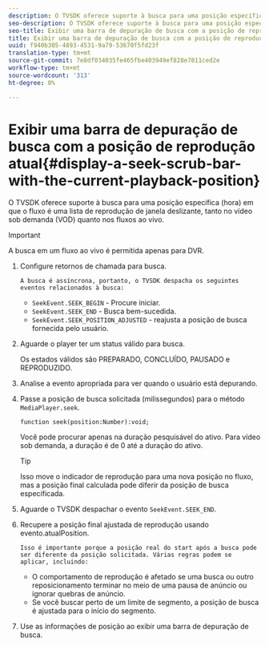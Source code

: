 ```yaml
---
description: O TVSDK oferece suporte à busca para uma posição específica (hora) em que o fluxo é uma lista de reprodução de janela deslizante, tanto no vídeo sob demanda (VOD) quanto nos fluxos ao vivo.
seo-description: O TVSDK oferece suporte à busca para uma posição específica (hora) em que o fluxo é uma lista de reprodução de janela deslizante, tanto no vídeo sob demanda (VOD) quanto nos fluxos ao vivo.
seo-title: Exibir uma barra de depuração de busca com a posição de reprodução atual
title: Exibir uma barra de depuração de busca com a posição de reprodução atual
uuid: f940b305-4893-4531-9a79-53670f5fd23f
translation-type: tm+mt
source-git-commit: 7e8df034035fe465fbe403949ef828e7811ced2e
workflow-type: tm+mt
source-wordcount: '313'
ht-degree: 0%

---
```



# Exibir uma barra de depuração de busca com a posição de reprodução atual{#display-a-seek-scrub-bar-with-the-current-playback-position}

O TVSDK oferece suporte à busca para uma posição específica (hora) em que o fluxo é uma lista de reprodução de janela deslizante, tanto no vídeo sob demanda (VOD) quanto nos fluxos ao vivo.

>[!IMPORTANT]
>
>A busca em um fluxo ao vivo é permitida apenas para DVR.

1. Configure retornos de chamada para busca.

       A busca é assíncrona, portanto, o TVSDK despacha os seguintes eventos relacionados à busca:
   
   * `SeekEvent.SEEK_BEGIN` - Procure iniciar.
   * `SeekEvent.SEEK_END` - Busca bem-sucedida.
   * `SeekEvent.SEEK_POSITION_ADJUSTED` - reajusta a posição de busca fornecida pelo usuário.

1. Aguarde o player ter um status válido para busca.

   Os estados válidos são PREPARADO, CONCLUÍDO, PAUSADO e REPRODUZIDO.

1. Analise a evento apropriada para ver quando o usuário está depurando.
1. Passe a posição de busca solicitada (milissegundos) para o método `MediaPlayer.seek`.

   ```
   function seek(position:Number):void;
   ```

   Você pode procurar apenas na duração pesquisável do ativo. Para vídeo sob demanda, a duração é de 0 até a duração do ativo.

   >[!TIP]
   >
   >Isso move o indicador de reprodução para uma nova posição no fluxo, mas a posição final calculada pode diferir da posição de busca especificada.

1. Aguarde o TVSDK despachar o evento `SeekEvent.SEEK_END`.
1. Recupere a posição final ajustada de reprodução usando evento.atualPosition.

       Isso é importante porque a posição real do start após a busca pode ser diferente da posição solicitada. Várias regras podem se aplicar, incluindo:
   
   * O comportamento de reprodução é afetado se uma busca ou outro reposicionamento terminar no meio de uma pausa de anúncio ou ignorar quebras de anúncio.
   * Se você buscar perto de um limite de segmento, a posição de busca é ajustada para o início do segmento.

1. Use as informações de posição ao exibir uma barra de depuração de busca.
